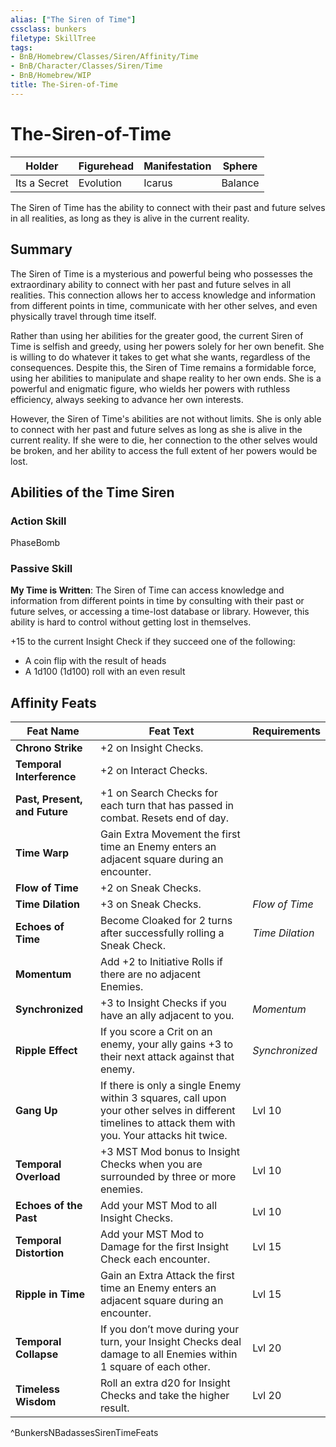 ```yaml
---
alias: ["The Siren of Time"]
cssclass: bunkers
filetype: SkillTree
tags:
- BnB/Homebrew/Classes/Siren/Affinity/Time
- BnB/Character/Classes/Siren/Time
- BnB/Homebrew/WIP
title: The-Siren-of-Time
---
```


# The-Siren-of-Time
| Holder | Figurehead | Manifestation | Sphere  |
| ------ | ---------- | ------------- | ------- |
| Its a Secret    | Evolution     | Icarus           | Balance |

The Siren of Time has the ability to connect with their past and future selves in all realities, as long as they is alive in the current reality.

## Summary
The Siren of Time is a mysterious and powerful being who possesses the extraordinary ability to connect with her past and future selves in all realities. This connection allows her to access knowledge and information from different points in time, communicate with her other selves, and even physically travel through time itself.

Rather than using her abilities for the greater good, the current Siren of Time is selfish and greedy, using her powers solely for her own benefit. She is willing to do whatever it takes to get what she wants, regardless of the consequences. Despite this, the Siren of Time remains a formidable force, using her abilities to manipulate and shape reality to her own ends. She is a powerful and enigmatic figure, who wields her powers with ruthless efficiency, always seeking to advance her own interests.

However, the Siren of Time's abilities are not without limits. She is only able to connect with her past and future selves as long as she is alive in the current reality. If she were to die, her connection to the other selves would be broken, and her ability to access the full extent of her powers would be lost.

## Abilities of the Time Siren

### Action Skill
PhaseBomb

### Passive Skill
**My Time is Written**: The Siren of Time can access knowledge and information from different points in time by consulting with their past or future selves, or accessing a time-lost database or library. However, this ability is hard to control without getting lost in themselves. 

+15 to the current Insight Check if they succeed one of the following: 
- A coin flip with the result of heads
- A 1d100 (1d100) roll with an even result

## Affinity Feats

| **Feat Name**                 | **Feat Text**                                                                                                                 | **Requirements** |
| --------------------------- | --------------------------------------------------------------------------------------------------------------------------- | -------------- |
| **Chrono Strike**           | +2 on Insight Checks.                                                                                                        |                |
| **Temporal Interference**   | +2 on Interact Checks.                                                                                                        |                |
| **Past, Present, and Future** | +1 on Search Checks for each turn that has passed in combat. Resets end of day.                                                                  |                |
| **Time Warp**               | Gain Extra Movement the first time an Enemy enters an adjacent square during an encounter.                                |                |
| **Flow of Time**            | +2 on Sneak Checks.                                                                                                           |                |
| **Time Dilation**           | +3 on Sneak Checks.                                                                                                           | *Flow of Time*  |
| **Echoes of Time**          | Become Cloaked for 2 turns after successfully rolling a Sneak Check.                                                          | *Time Dilation* |
| **Momentum**                | Add +2 to Initiative Rolls if there are no adjacent Enemies.                                                                  |                |
| **Synchronized**            | +3 to Insight Checks if you have an ally adjacent to you.                                                                     | *Momentum*      |
| **Ripple Effect**           | If you score a Crit on an enemy, your ally gains +3 to their next attack against that enemy.                                 | *Synchronized*  |
| **Gang Up**                 | If there is only a single Enemy within 3 squares, call upon your other selves in different timelines to attack them with you. Your attacks hit twice. | Lvl 10         |
| **Temporal Overload**       | +3 MST Mod bonus to Insight Checks when you are surrounded by three or more enemies.                                        | Lvl 10         |
| **Echoes of the Past**      | Add your MST Mod to all Insight Checks.                                                                                       | Lvl 10         |
| **Temporal Distortion**     | Add your MST Mod to Damage for the first Insight Check each encounter.                                                        | Lvl 15         |
| **Ripple in Time**          | Gain an Extra Attack the first time an Enemy enters an adjacent square during an encounter.                                | Lvl 15         |
| **Temporal Collapse**       | If you don’t move during your turn, your Insight Checks deal damage to all Enemies within 1 square of each other.          | Lvl 20         |
| **Timeless Wisdom**         | Roll an extra d20 for Insight Checks and take the higher result.                                                             | Lvl 20         |
^BunkersNBadassesSirenTimeFeats